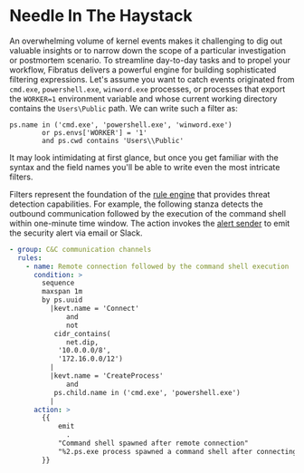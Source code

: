 # Needle In The Haystack

An overwhelming volume of kernel events makes it challenging to dig out valuable insights or to narrow down the scope of a particular investigation or postmortem scenario. To streamline day-to-day tasks and to propel your workflow, Fibratus delivers a powerful engine for building sophisticated filtering expressions. Let's assume you want to catch events originated from `cmd.exe`, `powershell.exe`, `winword.exe` processes, or processes that export the `WORKER=1` environment variable and whose current working directory contains the `Users\Public` path. We can write such a filter as:

```
ps.name in ('cmd.exe', 'powershell.exe', 'winword.exe')
        or ps.envs['WORKER'] = '1'
        and ps.cwd contains 'Users\\Public'
```

It may look intimidating at first glance, but once you get familiar with the syntax and the field names you'll be able to write even the most intricate filters.

Filters represent the foundation of the [rule engine](/filters/rules) that provides threat detection capabilities. For example, the following stanza detects the outbound communication followed by the execution of the command shell within one-minute time window. The action invokes the [alert sender](/alerts/senders) to emit the security alert via email or Slack. 

```yaml
- group: C&C communication channels
  rules:
    - name: Remote connection followed by the command shell execution
      condition: >
        sequence
        maxspan 1m
        by ps.uuid
          |kevt.name = 'Connect'
              and
              not
           cidr_contains(
              net.dip,
            '10.0.0.0/8',
            '172.16.0.0/12')
          |
          |kevt.name = 'CreateProcess'
              and
           ps.child.name in ('cmd.exe', 'powershell.exe') 
          |
      action: >
        {{ 
            emit
              .
            "Command shell spawned after remote connection"
            "%2.ps.exe process spawned a command shell after connecting to %1.net.dip"
        }}
```

